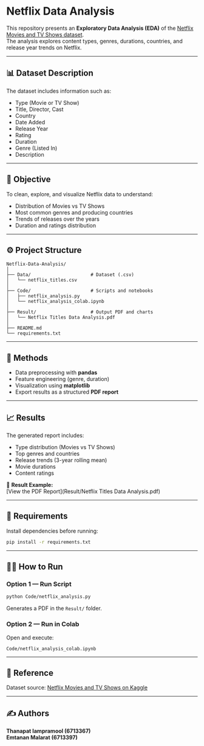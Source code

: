 # Netflix Data Analysis

This repository presents an **Exploratory Data Analysis (EDA)** of the [Netflix Movies and TV Shows dataset](https://www.kaggle.com/datasets/shivamb/netflix-shows/data?select=netflix_titles.csv).  
The analysis explores content types, genres, durations, countries, and release year trends on Netflix.

---

## 📊 Dataset Description
The dataset includes information such as:
- Type (Movie or TV Show)
- Title, Director, Cast
- Country
- Date Added
- Release Year
- Rating
- Duration
- Genre (Listed In)
- Description

---

## 🎯 Objective
To clean, explore, and visualize Netflix data to understand:
- Distribution of Movies vs TV Shows  
- Most common genres and producing countries  
- Trends of releases over the years  
- Duration and ratings distribution  

---

## ⚙️ Project Structure
```
Netflix-Data-Analysis/
│
├── Data/                      # Dataset (.csv)
│   └── netflix_titles.csv
│
├── Code/                      # Scripts and notebooks
│   ├── netflix_analysis.py
│   └── netflix_analysis_colab.ipynb
│
├── Result/                    # Output PDF and charts
│   └── Netflix Titles Data Analysis.pdf
│
├── README.md
└── requirements.txt
```

---

## 🧩 Methods
- Data preprocessing with **pandas**
- Feature engineering (genre, duration)
- Visualization using **matplotlib**
- Export results as a structured **PDF report**

---

## 📈 Results
The generated report includes:
- Type distribution (Movies vs TV Shows)
- Top genres and countries
- Release trends (3-year rolling mean)
- Movie durations
- Content ratings

📄 **Result Example:**  
[View the PDF Report](Result/Netflix Titles Data Analysis.pdf)

---

## 🧠 Requirements
Install dependencies before running:
```bash
pip install -r requirements.txt
```

---

## 👩‍💻 How to Run
### Option 1 — Run Script
```bash
python Code/netflix_analysis.py
```
Generates a PDF in the `Result/` folder.

### Option 2 — Run in Colab
Open and execute:
```
Code/netflix_analysis_colab.ipynb
```

---

## 🧾 Reference
Dataset source: [Netflix Movies and TV Shows on Kaggle](https://www.kaggle.com/datasets/shivamb/netflix-shows/data)

---

## ✍️ Authors
**Thanapat Iampramool (6713367)**  
**Emtanan Malarat (6713397)**

